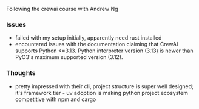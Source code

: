 Following the crewai course with Andrew Ng

### Issues

- failed with my setup initially, apparently need rust installed
- encountered issues with the documentation claiming that CrewAI supports Python <=3.13. Python interpreter version (3.13) is newer than PyO3's maximum supported version (3.12).

### Thoughts

- pretty impressed with their cli, project structure is super well designed; it's framework tier - uv adoption is making python project ecosystem competitive with npm and cargo
